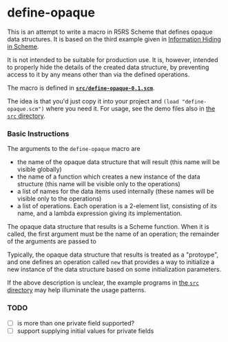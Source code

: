 define-opaque
=============

This is an attempt to write a macro in R5RS Scheme that
defines opaque data structures.  It is based on the third
example given in [Information Hiding in Scheme][].

It is not intended to be suitable for production use.  It
is, however, intended to properly hide the details of the
created data structure, by preventing access to it by any
means other than via the defined operations.

The macro is defined in
**[`src/define-opaque-0.1.scm`](src/define-opaque-0.1.scm)**.

The idea is that you'd just copy it into your project and
`(load "define-opaque.scm")` where you need it.  For usage,
see the demo files also in [the `src` directory](src/).

### Basic Instructions

The arguments to the `define-opaque` macro are

*   the name of the opaque data structure that will result
    (this name will be visible globally)
*   the name of a function which creates a new instance
    of the data structure
    (this name will be visible only to the operations)
*   a list of names for the data items used internally
    (these names will be visible only to the operations)
*   a list of operations.  Each operation is a 2-element
    list, consisting of its name, and a lambda expression
    giving its implementation.

The opaque data structure that results is a Scheme
function.  When it is called, the first argument
must be the name of an operation; the remainder of the
arguments are passed to

Typically, the opaque data structure that results
is treated as a "protoype", and one defines an operation
called `new` that provides a way to initialize a new
instance of the data structure based on some initialization
parameters.

If the above description is unclear, the example programs
in [the `src` directory](src/) may help illuminate the
usage patterns.

### TODO

- [ ] is more than one private field supported?
- [ ] support supplying initial values for private fields

[Information Hiding in Scheme]: https://github.com/cpressey/Information-Hiding-in-Scheme
